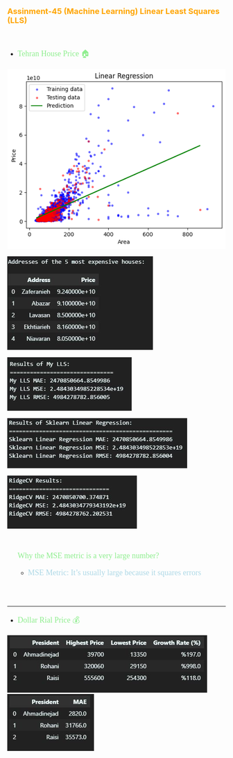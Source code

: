 <p style="color: orange; font-weight: bold; font-size: 18px">Assinment-45 (Machine Learning) Linear Least Squares (LLS)</p>
<br>

- <p style="color: lightgreen; font-size: 18px; font-family: Tahoma">Tehran House Price 🏠</p>

![](data/tehran-house-price.png)

![](data/5-address.JPG)

![](data/my-lls.JPG)

![](data/sk-lls.JPG)

![](data/ridgecv.JPG)

<br>

<ul><p style="color: lightgreen; font-size: 18px; font-family: Tahoma">Why the MSE metric is a very large number?</p>

- <p style="color: lightblue; font-size: 18px; font-family: Tahoma">MSE Metric: It’s usually large because it squares errors</p>
</ul>

<br><br>

---

- <p style="color: lightgreen; font-size: 18px; font-family: Tahoma">Dollar Rial Price 💰</p>

![](data/dollar-rial-qrowth.JPG)
![](data/mae-results.JPG)




